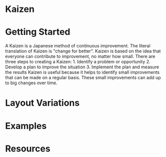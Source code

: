 # Kaizen

# Getting Started

A Kaizen is a Japanese method of continuous improvement. The literal translation of Kaizen is "change for better". Kaizen is based on the idea that everyone can contribute to improvement, no matter how small. There are three steps to creating a Kaizen: 1. Identify a problem or opportunity 2. Develop a plan to improve the situation 3. Implement the plan and measure the results Kaizen is useful because it helps to identify small improvements that can be made on a regular basis. These small improvements can add up to big changes over time.

# Layout Variations
# Examples
# Resources